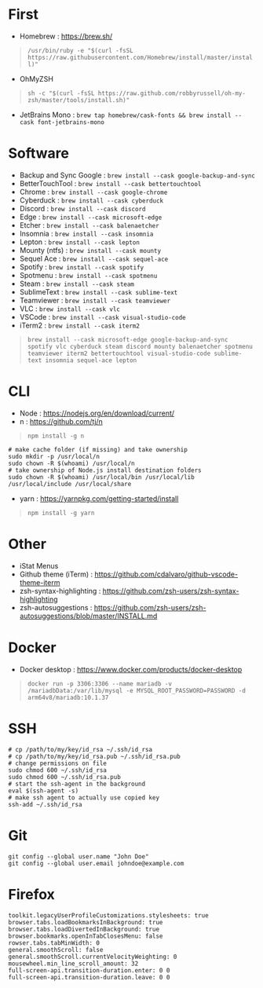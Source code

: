# First
* Homebrew : https://brew.sh/
> `/usr/bin/ruby -e "$(curl -fsSL https://raw.githubusercontent.com/Homebrew/install/master/install)"`
* OhMyZSH
> `sh -c "$(curl -fsSL https://raw.github.com/robbyrussell/oh-my-zsh/master/tools/install.sh)"`
* JetBrains Mono : `brew tap homebrew/cask-fonts && brew install --cask font-jetbrains-mono`

# Software
* Backup and Sync Google : `brew install --cask google-backup-and-sync`
* BetterTouchTool : `brew install --cask bettertouchtool`
* Chrome : `brew install --cask google-chrome`
* Cyberduck : `brew install --cask cyberduck`
* Discord : `brew install --cask discord`
* Edge : `brew install --cask microsoft-edge`
* Etcher : `brew install --cask balenaetcher`
* Insomnia : `brew install --cask insomnia`
* Lepton : `brew install --cask lepton`
* Mounty (ntfs) : `brew install --cask mounty`
* Sequel Ace : `brew install --cask sequel-ace`
* Spotify : `brew install --cask spotify`
* Spotmenu : `brew install --cask spotmenu`
* Steam : `brew install --cask steam`
* SublimeText : `brew install --cask sublime-text`
* Teamviewer : `brew install --cask teamviewer`
* VLC : `brew install --cask vlc`
* VSCode : `brew install --cask visual-studio-code`
* iTerm2 : `brew install --cask iterm2`

> `brew install --cask microsoft-edge google-backup-and-sync spotify vlc cyberduck steam discord mounty balenaetcher spotmenu teamviewer iterm2 bettertouchtool visual-studio-code sublime-text insomnia sequel-ace lepton`

# CLI
* Node : https://nodejs.org/en/download/current/
* n : https://github.com/tj/n
> `npm install -g n`
```
# make cache folder (if missing) and take ownership
sudo mkdir -p /usr/local/n
sudo chown -R $(whoami) /usr/local/n
# take ownership of Node.js install destination folders
sudo chown -R $(whoami) /usr/local/bin /usr/local/lib /usr/local/include /usr/local/share
```
* yarn : https://yarnpkg.com/getting-started/install
> `npm install -g yarn`
    
# Other
* iStat Menus
* Github theme (iTerm) : https://github.com/cdalvaro/github-vscode-theme-iterm
* zsh-syntax-highlighting : https://github.com/zsh-users/zsh-syntax-highlighting
* zsh-autosuggestions : https://github.com/zsh-users/zsh-autosuggestions/blob/master/INSTALL.md

# Docker
* Docker desktop : https://www.docker.com/products/docker-desktop
> `docker run -p 3306:3306 --name mariadb -v /mariadbData:/var/lib/mysql -e MYSQL_ROOT_PASSWORD=PASSWORD -d arm64v8/mariadb:10.1.37` 

# SSH
```
# cp /path/to/my/key/id_rsa ~/.ssh/id_rsa
# cp /path/to/my/key/id_rsa.pub ~/.ssh/id_rsa.pub
# change permissions on file
sudo chmod 600 ~/.ssh/id_rsa
sudo chmod 600 ~/.ssh/id_rsa.pub
# start the ssh-agent in the background
eval $(ssh-agent -s)
# make ssh agent to actually use copied key
ssh-add ~/.ssh/id_rsa
```

# Git
```
git config --global user.name "John Doe"
git config --global user.email johndoe@example.com
```

# Firefox
```
toolkit.legacyUserProfileCustomizations.stylesheets: true
browser.tabs.loadBookmarksInBackground: true
browser.tabs.loadDivertedInBackground: true
browser.bookmarks.openInTabClosesMenu: false
rowser.tabs.tabMinWidth: 0
general.smoothScroll: false
general.smoothScroll.currentVelocityWeighting: 0
mousewheel.min_line_scroll_amount: 32
full-screen-api.transition-duration.enter: 0 0
full-screen-api.transition-duration.leave: 0 0
```
